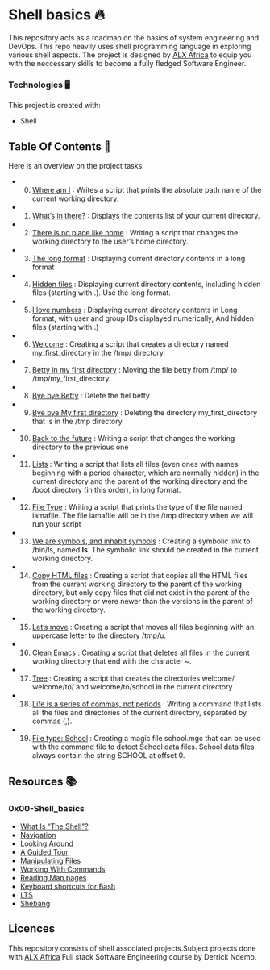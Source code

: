 
# Shell basics 🔥
This repository acts as a roadmap on the basics of system engineering and DevOps. This repo heavily uses shell programming language in exploring various shell aspects. The project is designed by [ALX Africa](https://www.alxafrica.com/software-engineering-2022/) to equip you with the neccessary skills to become a fully fledged Software Engineer. 

### Technologies 🖥️
This project is created with:
* Shell

## Table Of Contents 📖
Here is an  overview on the project tasks:
* 0. [Where am I](https://github.com/Derrick-ndemo/alx-system_engineering-devops/0x00-shell_basics#0-current_working_directory) : Writes a script that prints the absolute path name of the current working directory.
* 1. [What’s in there?](https://github.com/Derrick-ndemo/alx-system_engineering-devops/0x00-shell_basics#1-listit) : Displays the contents list of your current directory.
* 2. [There is no place like home](https://github.com/Derrick-ndemo/alx-system_engineering-devops/0x00-shell_basics#2-bring_me_home) : Writing a script that changes the working directory to the user’s home directory.
* 3. [The long format](https://github.com/Derrick-ndemo/alx-system_engineering-devops/0x00-shell_basics#3-listfiles) : Displaying current directory contents in a long format
* 4. [Hidden files](https://github.com/Derrick-ndemo/alx-system_engineering-devops/0x00-shell_basics#4-listmorefiles) : Displaying current directory contents, including hidden files (starting with .). Use the long format.
* 5. [I love numbers](https://github.com/Derrick-ndemo/alx-system_engineering-devops/0x00-shell_basics#5-listfilesdigitonly) : Displaying current directory contents in Long format, with user and group IDs displayed numerically, And hidden files (starting with .)
* 6. [Welcome](https://github.com/Derrick-ndemo/alx-system_engineering-devops/0x00-shell_basics#6-firstdirectory) : Creating a script that creates a directory named my_first_directory in the /tmp/ directory.
* 7. [Betty in my first directory](https://github.com/Derrick-ndemo/alx-system_engineering-devops/0x00-shell_basics#7-movethatfile) : Moving the file betty from /tmp/ to /tmp/my_first_directory.
* 8. [Bye bye Betty](https://github.com/Derrick-ndemo/alx-system_engineering-devops/0x00-shell_basics#8-firstdelete) : Delete the fiel betty
* 9. [ Bye bye My first directory](https://github.com/Derrick-ndemo/alx-system_engineering-devops/0x00-shell_basics#8-firstdelete) : Deleting the directory my_first_directory that is in the /tmp directory
* 10. [ Back to the future](https://github.com/Derrick-ndemo/alx-system_engineering-devops/0x00-shell_basics#10-back) : Writing a script that changes the working directory to the previous one
* 11. [Lists](https://github.com/Derrick-ndemo/alx-system_engineering-devops/0x00-shell_basics#11-lists) : Writing a script that lists all files (even ones with names beginning with a period character, which are normally hidden) in the current directory and the parent of the working directory and the /boot directory (in this order), in long format.
* 12. [File Type](https://github.com/Derrick-ndemo/alx-system_engineering-devops/0x00-shell_basics#12-file_type) : Writing a script that prints the type of the file named iamafile. The file iamafile will be in the /tmp directory when we will run your script
* 13. [We are symbols, and inhabit symbols](https://github.com/Derrick-ndemo/alx-system_engineering-devops/0x00-shell_basics#13-symbolic_link) : Creating a symbolic link to /bin/ls, named __ls__. The symbolic link should be created in the current working directory.
* 14. [Copy HTML files](https://github.com/Derrick-ndemo/alx-system_engineering-devops/0x00-shell_basics#14-copy_html) : Creating a script that copies all the HTML files from the current working directory to the parent of the working directory, but only copy files that did not exist in the parent of the working directory or were newer than the versions in the parent of the working directory.
* 15. [Let’s move](https://github.com/Derrick-ndemo/alx-system_engineering-devops/0x00-shell_basics#100-lets_move) : Creating a script that moves all files beginning with an uppercase letter to the directory /tmp/u.
* 16. [Clean Emacs](https://github.com/Derrick-ndemo/alx-system_engineering-devops/0x00-shell_basics#101-clean_emacs) : Creating a script that deletes all files in the current working directory that end with the character ~.
* 17. [Tree](https://github.com/Derrick-ndemo/alx-system_engineering-devops/0x00-shell_basics#102-tree) : Creating a script that creates the directories welcome/, welcome/to/ and welcome/to/school in the current directory
* 18. [Life is a series of commas, not periods](https://github.com/Derrick-ndemo/alx-system_engineering-devops/0x00-shell_basics#103-commas) : Writing a command that lists all the files and directories of the current directory, separated by commas (,).
* 19. [File type: School](https://github.com/Derrick-ndemo/alx-system_engineering-devops/0x00-shell_basics#school.mgc) : Creating a magic file school.mgc that can be used with the command file to detect School data files. School data files always contain the string SCHOOL at offset 0.

## Resources 📚
### 0x00-Shell_basics
  * [What Is “The Shell”?](http://linuxcommand.org/lc3_lts0010.php)
  * [Navigation](http://linuxcommand.org/lc3_lts0020.php)
  * [Looking Around](http://linuxcommand.org/lc3_lts0030.php)
  * [A Guided Tour](http://linuxcommand.org/lc3_lts0040.php)
  * [Manipulating Files](http://linuxcommand.org/lc3_lts0050.php)
  * [Working With Commands](http://linuxcommand.org/lc3_lts0060.php)
  * [Reading Man pages](http://linuxcommand.org/lc3_man_pages/man1.html)
  * [Keyboard shortcuts for Bash](https://www.howtogeek.com/howto/ubuntu/keyboard-shortcuts-for-bash-command-shell-for-ubuntu-debian-suse-redhat-linux-etc/)
  * [LTS](https://wiki.ubuntu.com/LTS)
  * [Shebang](https://en.wikipedia.org/wiki/Shebang_%28Unix%29)

## Licences
This repository consists of shell associated projects.Subject projects done with [ALX Africa](https://www.alxafrica.com/software-engineering-2022/) Full stack Software Engineering course by Derrick Ndemo.
